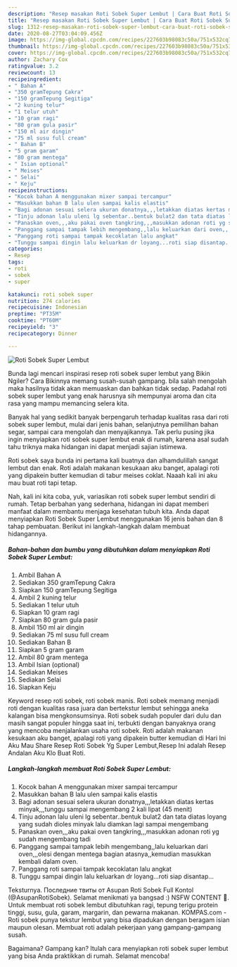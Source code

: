 ```yaml
---
description: "Resep masakan Roti Sobek Super Lembut | Cara Buat Roti Sobek Super Lembut Yang Mudah Dan Praktis"
title: "Resep masakan Roti Sobek Super Lembut | Cara Buat Roti Sobek Super Lembut Yang Mudah Dan Praktis"
slug: 1312-resep-masakan-roti-sobek-super-lembut-cara-buat-roti-sobek-super-lembut-yang-mudah-dan-praktis
date: 2020-08-27T03:04:09.456Z
image: https://img-global.cpcdn.com/recipes/227603b98083c50a/751x532cq70/roti-sobek-super-lembut-foto-resep-utama.jpg
thumbnail: https://img-global.cpcdn.com/recipes/227603b98083c50a/751x532cq70/roti-sobek-super-lembut-foto-resep-utama.jpg
cover: https://img-global.cpcdn.com/recipes/227603b98083c50a/751x532cq70/roti-sobek-super-lembut-foto-resep-utama.jpg
author: Zachary Cox
ratingvalue: 3.2
reviewcount: 13
recipeingredient:
- " Bahan A"
- "350 gramTepung Cakra"
- "150 gramTepung Segitiga"
- "2 kuning telur"
- "1 telur utuh"
- "10 gram ragi"
- "80 gram gula pasir"
- "150 ml air dingin"
- "75 ml susu full cream"
- " Bahan B"
- "5 gram garam"
- "80 gram mentega"
- " Isian optional"
- " Meises"
- " Selai"
- " Keju"
recipeinstructions:
- "Kocok bahan A menggunakan mixer sampai tercampur"
- "Masukkan bahan B lalu ulen sampai kalis elastis"
- "Bagi adonan sesuai selera ukuran donatnya,,,letakkan diatas kertas minyak,,,tunggu sampai mengembang 2 kali lipat (45 menit)"
- "Tinju adonan lalu uleni lg sebentar..bentuk bulat2 dan tata diatas loyang yang sudah dioles minyak lalu diamkan lagi sampai mengembang"
- "Panaskan oven,,,aku pakai oven tangkring,,,masukkan adonan roti yg sudah mengembang tadi"
- "Panggang sampai tampak lebih mengembang,,lalu keluarkan dari oven,,,olesi dengan mentega bagian atasnya,,kemudian masukkan kembali dalam oven."
- "Panggang roti sampai tampak kecoklatan lalu angkat"
- "Tunggu sampai dingin lalu keluarkan dr loyang...roti siap disantap..."
categories:
- Resep
tags:
- roti
- sobek
- super

katakunci: roti sobek super 
nutrition: 274 calories
recipecuisine: Indonesian
preptime: "PT35M"
cooktime: "PT60M"
recipeyield: "3"
recipecategory: Dinner

---
```



![Roti Sobek Super Lembut](https://img-global.cpcdn.com/recipes/227603b98083c50a/751x532cq70/roti-sobek-super-lembut-foto-resep-utama.jpg)

Bunda lagi mencari inspirasi resep roti sobek super lembut yang Bikin Ngiler? Cara Bikinnya memang susah-susah gampang. bila salah mengolah maka hasilnya tidak akan memuaskan dan bahkan tidak sedap. Padahal roti sobek super lembut yang enak harusnya sih mempunyai aroma dan cita rasa yang mampu memancing selera kita.

Banyak hal yang sedikit banyak berpengaruh terhadap kualitas rasa dari roti sobek super lembut, mulai dari jenis bahan, selanjutnya pemilihan bahan segar, sampai cara mengolah dan menyajikannya. Tak perlu pusing jika ingin menyiapkan roti sobek super lembut enak di rumah, karena asal sudah tahu triknya maka hidangan ini dapat menjadi sajian istimewa.

Roti sobek saya bunda ini pertama kali buatnya dan alhamdulillah sangat lembut dan enak. Roti adalah makanan kesukaan aku banget, apalagi roti yang dipakein butter kemudian di tabur meises coklat. Naaah kali ini aku mau buat roti tapi tetap.


Nah, kali ini kita coba, yuk, variasikan roti sobek super lembut sendiri di rumah. Tetap berbahan yang sederhana, hidangan ini dapat memberi manfaat dalam membantu menjaga kesehatan tubuh kita. Anda dapat menyiapkan Roti Sobek Super Lembut menggunakan 16 jenis bahan dan 8 tahap pembuatan. Berikut ini langkah-langkah dalam membuat hidangannya.

<!--inarticleads1-->

##### Bahan-bahan dan bumbu yang dibutuhkan dalam menyiapkan Roti Sobek Super Lembut:

1. Ambil  Bahan A
1. Sediakan 350 gramTepung Cakra
1. Siapkan 150 gramTepung Segitiga
1. Ambil 2 kuning telur
1. Sediakan 1 telur utuh
1. Siapkan 10 gram ragi
1. Siapkan 80 gram gula pasir
1. Ambil 150 ml air dingin
1. Sediakan 75 ml susu full cream
1. Sediakan  Bahan B
1. Siapkan 5 gram garam
1. Ambil 80 gram mentega
1. Ambil  Isian (optional)
1. Sediakan  Meises
1. Sediakan  Selai
1. Siapkan  Keju


Keyword resep roti sobek, roti sobek manis. Roti sobek memang menjadi roti dengan kualitas rasa juara dan bertekstur lembut sehingga aneka kalangan bisa mengkonsumsinya. Roti sobek sudah populer dari dulu dan masih sangat populer hingga saat ini, terbukti dengan banyaknya orang yang mencoba menjalankan usaha roti sobek. Roti adalah makanan kesukaan aku banget, apalagi roti yang dipakein butter kemudian di Hari Ini Aku Mau Share Resep Roti Sobek Yg Super Lembut,Resep Ini adalah Resep Andalan Aku Klo Buat Roti. 

<!--inarticleads2-->

##### Langkah-langkah membuat Roti Sobek Super Lembut:

1. Kocok bahan A menggunakan mixer sampai tercampur
1. Masukkan bahan B lalu ulen sampai kalis elastis
1. Bagi adonan sesuai selera ukuran donatnya,,,letakkan diatas kertas minyak,,,tunggu sampai mengembang 2 kali lipat (45 menit)
1. Tinju adonan lalu uleni lg sebentar..bentuk bulat2 dan tata diatas loyang yang sudah dioles minyak lalu diamkan lagi sampai mengembang
1. Panaskan oven,,,aku pakai oven tangkring,,,masukkan adonan roti yg sudah mengembang tadi
1. Panggang sampai tampak lebih mengembang,,lalu keluarkan dari oven,,,olesi dengan mentega bagian atasnya,,kemudian masukkan kembali dalam oven.
1. Panggang roti sampai tampak kecoklatan lalu angkat
1. Tunggu sampai dingin lalu keluarkan dr loyang...roti siap disantap...


Teksturnya. Последние твиты от Asupan Roti Sobek Full Kontol (@AsupanRotiSobek). Selamat menikmati ya bangsad :) NSFW CONTENT 🔞. Untuk membuat roti sobek lembut dibutuhkan ragi, tepung terigu protein tinggi, susu, gula, garam, margarin, dan pewarna makanan. KOMPAS.com - Roti sobek punya tekstur lembut yang bisa dipadukan dengan beragam isian maupun olesan. Membuat roti adalah pekerjaan yang gampang-gampang susah. 

Bagaimana? Gampang kan? Itulah cara menyiapkan roti sobek super lembut yang bisa Anda praktikkan di rumah. Selamat mencoba!
